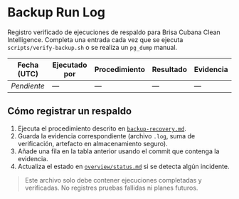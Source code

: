 # Backup Run Log

Registro verificado de ejecuciones de respaldo para Brisa Cubana Clean Intelligence. Completa una entrada cada vez que se ejecuta `scripts/verify-backup.sh` o se realiza un `pg_dump` manual.

| Fecha (UTC) | Ejecutado por | Procedimiento | Resultado | Evidencia |
| ----------- | ------------- | ------------- | --------- | --------- |
| _Pendiente_ | —             | —             | —         | —         |

## Cómo registrar un respaldo

1. Ejecuta el procedimiento descrito en [`backup-recovery.md`](backup-recovery.md).
2. Guarda la evidencia correspondiente (archivo `.log`, suma de verificación, artefacto en almacenamiento seguro).
3. Añade una fila en la tabla anterior usando el commit que contenga la evidencia.
4. Actualiza el estado en [`overview/status.md`](../overview/status.md) si se detecta algún incidente.

> Este archivo solo debe contener ejecuciones completadas y verificadas. No registres pruebas fallidas ni planes futuros.
